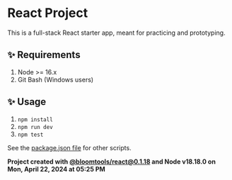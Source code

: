 # React Project

This is a full-stack React starter app, meant for practicing and prototyping.

## ✨ Requirements

1. Node >= 16.x
2. Git Bash (Windows users)

## ✨ Usage

1. `npm install`
2. `npm run dev`
3. `npm test`

See the [package.json file](./package.json) for other scripts.

**Project created with [@bloomtools/react@0.1.18](https://github.com/bloominstituteoftechnology/npm-tools-react) and Node v18.18.0 on Mon, April 22, 2024 at 05:25 PM**
